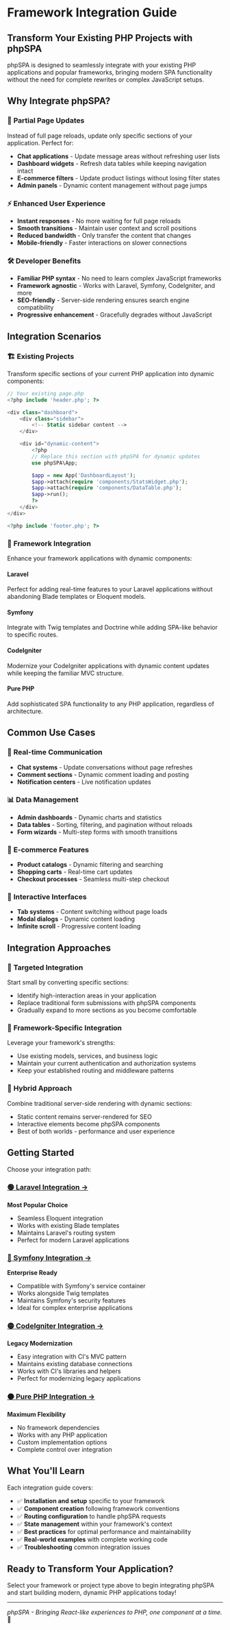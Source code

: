 # Framework Integration Guide

## Transform Your Existing PHP Projects with phpSPA

phpSPA is designed to seamlessly integrate with your existing PHP applications and popular frameworks, bringing modern SPA functionality without the need for complete rewrites or complex JavaScript setups.

## Why Integrate phpSPA?

### 🔄 **Partial Page Updates**

Instead of full page reloads, update only specific sections of your application. Perfect for:

-  **Chat applications** - Update message areas without refreshing user lists
-  **Dashboard widgets** - Refresh data tables while keeping navigation intact
-  **E-commerce filters** - Update product listings without losing filter states
-  **Admin panels** - Dynamic content management without page jumps

### ⚡ **Enhanced User Experience**

-  **Instant responses** - No more waiting for full page reloads
-  **Smooth transitions** - Maintain user context and scroll positions
-  **Reduced bandwidth** - Only transfer the content that changes
-  **Mobile-friendly** - Faster interactions on slower connections

### 🛠️ **Developer Benefits**

-  **Familiar PHP syntax** - No need to learn complex JavaScript frameworks
-  **Framework agnostic** - Works with Laravel, Symfony, CodeIgniter, and more
-  **SEO-friendly** - Server-side rendering ensures search engine compatibility
-  **Progressive enhancement** - Gracefully degrades without JavaScript

## Integration Scenarios

### 🏗️ **Existing Projects**

Transform specific sections of your current PHP application into dynamic components:

```php
// Your existing page.php
<?php include 'header.php'; ?>

<div class="dashboard">
    <div class="sidebar">
        <!-- Static sidebar content -->
    </div>

    <div id="dynamic-content">
        <?php
        // Replace this section with phpSPA for dynamic updates
        use phpSPA\App;

        $app = new App('DashboardLayout');
        $app->attach(require 'components/StatsWidget.php');
        $app->attach(require 'components/DataTable.php');
        $app->run();
        ?>
    </div>
</div>

<?php include 'footer.php'; ?>
```

### 🚀 **Framework Integration**

Enhance your framework applications with dynamic components:

#### **Laravel**

Perfect for adding real-time features to your Laravel applications without abandoning Blade templates or Eloquent models.

#### **Symfony**

Integrate with Twig templates and Doctrine while adding SPA-like behavior to specific routes.

#### **CodeIgniter**

Modernize your CodeIgniter applications with dynamic content updates while keeping the familiar MVC structure.

#### **Pure PHP**

Add sophisticated SPA functionality to any PHP application, regardless of architecture.

## Common Use Cases

### 💬 **Real-time Communication**

-  **Chat systems** - Update conversations without page refreshes
-  **Comment sections** - Dynamic comment loading and posting
-  **Notification centers** - Live notification updates

### 📊 **Data Management**

-  **Admin dashboards** - Dynamic charts and statistics
-  **Data tables** - Sorting, filtering, and pagination without reloads
-  **Form wizards** - Multi-step forms with smooth transitions

### 🛒 **E-commerce Features**

-  **Product catalogs** - Dynamic filtering and searching
-  **Shopping carts** - Real-time cart updates
-  **Checkout processes** - Seamless multi-step checkout

### 📱 **Interactive Interfaces**

-  **Tab systems** - Content switching without page loads
-  **Modal dialogs** - Dynamic content loading
-  **Infinite scroll** - Progressive content loading

## Integration Approaches

### 🎯 **Targeted Integration**

Start small by converting specific sections:

-  Identify high-interaction areas in your application
-  Replace traditional form submissions with phpSPA components
-  Gradually expand to more sections as you become comfortable

### 🏢 **Framework-Specific Integration**

Leverage your framework's strengths:

-  Use existing models, services, and business logic
-  Maintain your current authentication and authorization systems
-  Keep your established routing and middleware patterns

### 🔧 **Hybrid Approach**

Combine traditional server-side rendering with dynamic sections:

-  Static content remains server-rendered for SEO
-  Interactive elements become phpSPA components
-  Best of both worlds - performance and user experience

## Getting Started

Choose your integration path:

### [🟢 Laravel Integration →](./laravel-integration.md)

**Most Popular Choice**

-  Seamless Eloquent integration
-  Works with existing Blade templates
-  Maintains Laravel's routing system
-  Perfect for modern Laravel applications

### [🔵 Symfony Integration →](./symfony-integration.md)

**Enterprise Ready**

-  Compatible with Symfony's service container
-  Works alongside Twig templates
-  Maintains Symfony's security features
-  Ideal for complex enterprise applications

### [🟡 CodeIgniter Integration →](./codeigniter-integration.md)

**Legacy Modernization**

-  Easy integration with CI's MVC pattern
-  Maintains existing database connections
-  Works with CI's libraries and helpers
-  Perfect for modernizing legacy applications

### [🟠 Pure PHP Integration →](./pure-php-integration.md)

**Maximum Flexibility**

-  No framework dependencies
-  Works with any PHP application
-  Custom implementation options
-  Complete control over integration

## What You'll Learn

Each integration guide covers:

-  ✅ **Installation and setup** specific to your framework
-  ✅ **Component creation** following framework conventions
-  ✅ **Routing configuration** to handle phpSPA requests
-  ✅ **State management** within your framework's context
-  ✅ **Best practices** for optimal performance and maintainability
-  ✅ **Real-world examples** with complete working code
-  ✅ **Troubleshooting** common integration issues

## Ready to Transform Your Application?

Select your framework or project type above to begin integrating phpSPA and start building modern, dynamic PHP applications today!

---

_phpSPA - Bringing React-like experiences to PHP, one component at a time._ 🚀
